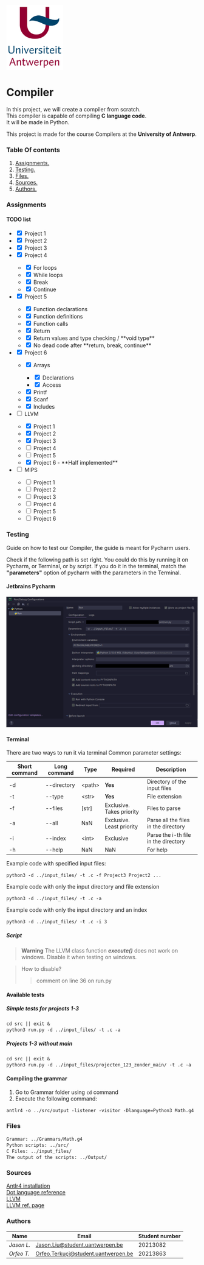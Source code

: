<br>
<img src="Pictures/UA.png" alt="drawing" style="width:150px;"/>

# Compiler
In this project, we will create a compiler from scratch.  
This compiler is capable of compiling **C language code**.  
It will be made in Python.

This project is made for the course Compilers at the **University of Antwerp**.

### Table Of contents
1. [ Assignments. ](#Assignments)
2. [ Testing. ](#Testing)
3. [ Files. ](#Files)
4. [ Sources. ](#sources)
5. [ Authors. ](#authors)

<a name="Assignments"></a>
### Assignments

#### TODO list
<ul>
    <li><input type="checkbox" checked> Project 1</li>
    <li><input type="checkbox" checked> Project 2</li>
    <li><input type="checkbox" checked> Project 3</li>
    <li><input type="checkbox" checked> Project 4</li>
    <ul>
        <li><input type="checkbox" checked> For loops</li>
        <li><input type="checkbox" checked> While loops</li>
        <li><input type="checkbox" checked> Break</li>
        <li><input type="checkbox" checked> Continue</li>
    </ul>
    <li><input type="checkbox" checked> Project 5</li>
    <ul>
        <li><input type="checkbox" checked> Function declarations</li>
        <li><input type="checkbox" checked> Function definitions</li>
        <li><input type="checkbox" checked> Function calls</li>
        <li><input type="checkbox" checked> Return</li>
        <li><input type="checkbox" checked> Return values and type checking / **void type**</li>
        <li><input type="checkbox" checked> No dead code after **return, break, continue**</li>
    </ul>     
    <li><input type="checkbox" checked> Project 6</li>
    <ul>
        <li><input type="checkbox" checked> Arrays</li>
        <ul>
            <li><input type="checkbox" checked> Declarations</li>
            <li><input type="checkbox" checked> Access</li>
        </ul>
        <li><input type="checkbox" checked> Printf</li>
        <li><input type="checkbox" checked> Scanf</li>
        <li><input type="checkbox" checked> Includes</li>
    </ul>
    <li><input type="checkbox"> LLVM</li>
    <ul>
        <li><input type="checkbox" checked> Project 1</li>
        <li><input type="checkbox" checked> Project 2</li>
        <li><input type="checkbox" checked> Project 3</li>
        <li><input type="checkbox"> Project 4</li>
        <li><input type="checkbox"> Project 5</li>
        <li><input type="checkbox" checked> Project 6 - **Half implemented**</li>
    </ul>
    <li><input type="checkbox"> MIPS</li>
    <ul>
        <li><input type="checkbox"> Project 1</li>
        <li><input type="checkbox"> Project 2</li>
        <li><input type="checkbox"> Project 3</li>
        <li><input type="checkbox"> Project 4</li>
        <li><input type="checkbox"> Project 5</li>
        <li><input type="checkbox"> Project 6</li>
    </ul>
</ul>

<a name="Testing"></a>
### Testing
Guide on how to test our Compiler, the guide is meant for Pycharm users.

Check if the following path is set right. You could do this by running it on Pycharm, or Terminal, or by script.
If you do it in the terminal, match the **"parameters"** option of pycharm with the parameters in the Terminal.
#### Jetbrains Pycharm
<img src="Pictures/config.png" alt="drawing" style="width:600px;"></img>

#### Terminal
There are two ways to run it via terminal
Common parameter settings:

| Short command | Long command | Type    | Required                  | Description                          |
|---------------|--------------|---------|---------------------------|--------------------------------------|
| -d            | --directory  | <path\> | **Yes**                   | Directory of the input files         |
| -t            | --type       | <str\>  | **Yes**                   | File extension                       |
| -f            | --files      | [str]   | Exclusive. Takes priority | Files to parse                       |
| -a            | --all        | NaN     | Exclusive. Least priority | Parse all the files in the directory |
| -i            | --index      | <int\>  | Exclusive                 | Parse the i-th file in the directory |
| -h            | --help       | NaN     | NaN                       | For help                             |

Example code with specified input files:

    python3 -d ../input_files/ -t .c -f Project3 Project2 ...
    
Example code with only the input directory and file extension
    
    python3 -d ../input_files/ -t .c -a

Example code with only the input directory and an index
    
    python3 -d ../input_files/ -t .c -i 3

 
##### Script
> **Warning** The LLVM class function _**execute()**_ does not work on windows. Disable it when testing on windows.

> How to disable?
> > comment on line 36 on run.py

#### Available tests
##### Simple tests for projects 1-3
```shell
cd src || exit &
python3 run.py -d ../input_files/ -t .c -a
```
##### Projects 1-3 without main
```shell
cd src || exit &
python3 run.py -d ../input_files/projecten_123_zonder_main/ -t .c -a
```

#### Compiling the grammar
1. Go to Grammar folder using ```cd``` command
2. Execute the following command:
```shell
antlr4 -o ../src/output -listener -visitor -Dlanguage=Python3 Math.g4  
```

<a name="Files"></a>
### Files
    Grammar: ../Grammars/Math.g4
    Python scripts: ../src/
    C Files: ../input_files/
    The output of the scripts: ../Output/

<a name="sources"></a>
### Sources
<a href="https://github.com/antlr/antlr4/blob/master/doc/getting-started.md"> Antlr4 installation </a>
<br>
<a href="https://graphviz.org/doc/info/lang.html"> Dot language reference </a>
<br>
<a href="https://llvm.org/"> LLVM </a>
<br>
<a href="https://llvm.org/docs/LangRef.html"> LLVM ref. page </a>  


<a name="authors"></a>
### Authors
| **Name**   | **Email**                           | **Student number** |
|------------|-------------------------------------|--------------------|
| _Jason L._ | Jason.Liu@student.uantwerpen.be     | 20213082           |
| _Orfeo T._ | Orfeo.Terkuçi@student.uantwerpen.be | 20213863           |
